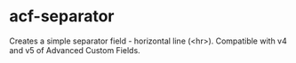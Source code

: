 acf-separator
=================================

Creates a simple separator field - horizontal line (&lt;hr&gt;).
Compatible with v4 and v5 of Advanced Custom Fields.
